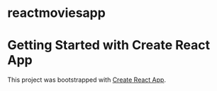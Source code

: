 # reactmoviesapp

# Getting Started with Create React App

This project was bootstrapped with [Create React App](https://github.com/facebook/create-react-app).

